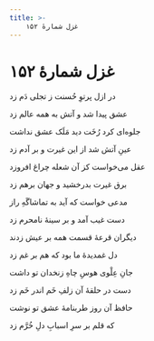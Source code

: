 ```yaml
---
title: >-
    غزل شمارهٔ ۱۵۲
---
```

# غزل شمارهٔ ۱۵۲

<div class="b" id="bn1"><div class="m1"><p>در ازل پرتوِ حُسنت ز تجلی دَم زد</p></div>
<div class="m2"><p>عشق پیدا شد و آتش به همه عالم زد</p></div></div>
<div class="b" id="bn2"><div class="m1"><p>جلوه‌ای کرد رُخَت دید مَلَک عشق نداشت</p></div>
<div class="m2"><p>عینِ آتش شد از این غیرت و بر آدم زد</p></div></div>
<div class="b" id="bn3"><div class="m1"><p>عقل می‌خواست کز آن شعله چراغ افروزد</p></div>
<div class="m2"><p>برق غیرت بدرخشید و جهان برهم زد</p></div></div>
<div class="b" id="bn4"><div class="m1"><p>مدعی خواست که آید به تماشاگَهِ راز</p></div>
<div class="m2"><p>دست غیب آمد و بر سینهٔ نامحرم زد</p></div></div>
<div class="b" id="bn5"><div class="m1"><p>دیگران قرعهٔ قسمت همه بر عیش زدند</p></div>
<div class="m2"><p>دل غمدیدهٔ ما بود که هم بر غم زد</p></div></div>
<div class="b" id="bn6"><div class="m1"><p>جانِ عِلْوی هوسِ چاهِ زنخدان تو داشت</p></div>
<div class="m2"><p>دست در حلقهٔ آن زلفِ خَم اندر خَم زد</p></div></div>
<div class="b" id="bn7"><div class="m1"><p>حافظ آن روز طربنامهٔ عشق تو نوشت</p></div>
<div class="m2"><p>که قلم بر سرِ اسبابِ دلِ خُرَّم زد</p></div></div>
